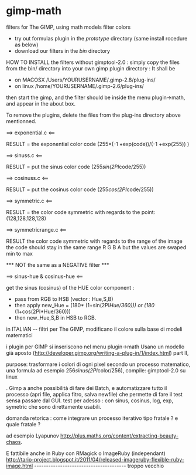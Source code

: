 gimp-math
=========

filters for The GIMP, using math models filter colors

* try out formulas plugin in the _prototype_ directory (same install rocedure as below) 
* download our filters in the _bin_ directory 

HOW TO INSTALL the filters without gimptool-2.0 :
simply copy the files from the bin/ directory into your own gimp plugin directory :
It shall be 
* on MACOSX   /Users/YOURUSERNAME/.gimp-2.8/plug-ins/
* on linux    /home/YOURUSERNAME/.gimp-2.6/plug-ins/

then start the gimp, and the filter should be inside the menu plugin->math, and appear in the about box.

To remove the plugins, delete the files from the plug-ins directory above mentionned.


==> exponential.c <==

 RESULT = the exponential color code (255*(-1 +exp(code))/(-1 +exp(255)) ) 


==> sinuss.c <==

RESULT = put the sinus color code (255*sin(2PI*code/255)) 


==> cosinuss.c <==

RESULT = put the cosinus color code (255*cos(2PI*code/255)) 


==> symmetric.c <==
 
RESULT = the color code symmetric with regards to the point: (128,128,128,128) 


==> symmetricrange.c <==

RESULT the color code symmetric with regards to the range  of the image
   the code should stay in the same range R G B A but the values are swaped min to max

  *** NOT the same as a NEGATIVE filter ***

==> sinus-hue & cosinus-hue <==

get the sinus (cosinus) of the HUE color component :
* pass from RGB to HSB (vector : Hue,S,B)
* then apply new_Hue = (180* (1+sin(2PI*Hue/360))) or (180* (1+cos(2PI*Hue/360)))
* then new_Hue,S,B in HSB to RGB.



in ITALIAN -- filtri per The GIMP, modificano il colore sulla base di modeli matematici

  i plugin per GIMP si inseriscono nel menu plugin->math
  Usano un modello già aposto (http://developer.gimp.org/writing-a-plug-in/1/index.html) part II,

  purpose:  trasformare i colori di ogni pixel secondo un processo matematico, una formula ad esempio 256*sinus(2PI*color/256),
  compile:  gimptool-2.0 su linux

. Gimp a anche possibilità di fare dei Batch, e automatizzare tutto il processo (apri file, applica fitro, salva newfile) che permette di fare il test sensa passare dal GUI. 
  test per adesso : con sinus, cosinus, log, exp, symetric che sono direttamente usabili.
  
  domanda retorica : come integrare un processo iterativo tipo fratale ? e quale fratale ?

  ad esempio Lyapunov http://plus.maths.org/content/extracting-beauty-chaos. 


   E fattibile anche in Ruby con RMagick o ImageRuby (independant) http://tario-project.blogspot.it/2011/04/released-imageruby-flexible-ruby-image.html 
   --------------------------------------- troppo vecchio



